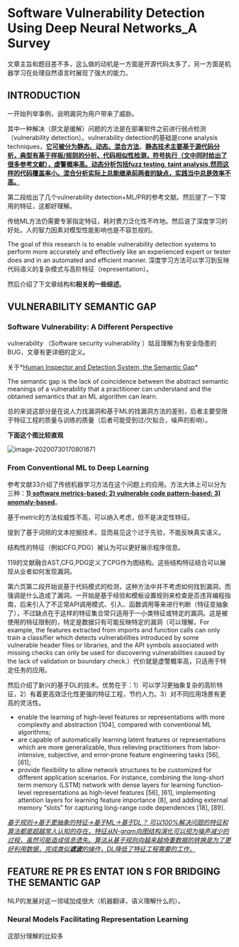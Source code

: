 # Software Vulnerability Detection Using Deep Neural Networks_A Survey

文章主旨和题目差不多，这么做的动机是一方面是开源代码太多了，另一方面是机器学习在处理自然语言时展现了强大的能力。



## INTRODUCTION

一开始列举事例，说明漏洞为用户带来了威胁。

其中一种解决（原文是缓解）问题的方法是在部署软件之前进行弱点检测（vulnerability detection）。vulnerability detection的基础是cone analysis techniques，**<u>它可被分为静态、动态、混合方法</u>**。**<u>静态技术主要基于源代码分析，典型有基于样板/规则的分析、代码相似性检测，符号执行（文中同时给出了很多参考文献），虚警概率高。动态分析包括fuzz testing, taint analysis,然而这样的代码覆盖率小。混合分析实际上总能继承前两者的缺点，实践当中总是效率不高。</u>**

第二段给出了几个vulnerability detection+ML/PR的参考文献。然后提了一下常用的特征，这都好理解。

传统ML方法仍需要专家指定特征，耗时费力泛化性不咋地。然后说了深度学习的好处。人的智力因素对模型性能影响也是不容忽视的。

The goal of this research is to enable vulnerability detection systems to perform more accurately and effectively like an experienced expert or tester does and in an automated and efficient manner. 深度学习方法可以学习到反映代码语义的复杂模式与高阶特征（representation）。

然后介绍了下文章结构和**相关的一些综述**。



## VULNERABILITY SEMANTIC GAP

### Software Vulnerability: A Different Perspective

vulnerability （Software security vulnerability ）姑且理解为有安全隐患的BUG，文章有更详细的定义。

关于*<u>Human Inspector and Detection System, the Semantic Gap</u>*

The semantic gap is the lack of coincidence between the abstract semantic meanings of a vulnerability that a practitioner can understand and the obtained semantics that an ML algorithm can learn.

总的来说这部分是在说人力找漏洞和基于ML的找漏洞方法的差别，后者主要受限于特征工程的质量与训练的质量（后者可能受到过/欠拟合，噪声的影响）。

**下面这个图比较直观**

![image-20200730170801671](E:%5CMDNotes%5C%E8%AE%BA%E6%96%87%E9%98%85%E8%AF%BB%E7%AC%94%E8%AE%B0%5C%E8%BD%AF%E4%BB%B6%E6%BC%8F%E6%B4%9E%E6%A3%80%E6%B5%8B%5CSoftware%20Vulnerability%20Detection%20Using%20Deep%20Neural%20Networks_A%20Survey.assets%5Cimage-20200730170801671.png) 

### From Conventional ML to Deep Learning

 参考文献33介绍了传统机器学习方法在这个问题上的应用。方法大体上可以分为三种：**<u>1) software metrics-based; 2) vulnerable code pattern-based; 3) anomaly-based</u>**。

基于metric的方法权威性不高，可以纳入考虑，但不是决定性特征。

提到了基于词频的文本挖掘技术，显而易见这个过于先验，不能反映真实语义。

结构性的特征（例如CFG,PDG）被认为可以更好展示程序信息。

119的文献融合AST,CFG,PDG定义了CPG作为图结构。这些结构特征结合可以展现从业者如何发现漏洞。



第六页第二段开始说基于代码模式的检测，这种方法中并不考虑如何找到漏洞，而强调是什么造成了漏洞。一开始是基于经验和模板设置规则来检查是否违背编程指南，后来引入了不正常API调用模式、引入、函数调用等来进行判断（特征变抽象了），不过缺点在于这样的特征集合常只适用于一小类特征或特定的漏洞。这是被使用的特征限制的，特定是数据只有可能反映特定的漏洞（可以理解，For example, the features extracted from imports and function calls can only train a classifier which detects vulnerabilities introduced by some vulnerable header files or libraries, and the API symbols associated with missing checks can only be used for discovering vulnerabilities caused by the lack of validation or boundary check.）代价就是虚警概率高，只适用于特定任务的应用。

然后介绍了新兴的基于DL的技术。优势在于：1）可以学习更抽象复杂的高阶特征，2）有着更高效泛化性更强的特征工程，节约人力。3）对不同应用场景有更高的灵活性。

- enable the learning of high-level features or representations with more complexity and abstraction [104], compared with conventional ML algorithms;
- are capable of automatically learning latent features or representations which are more generalizable,
  thus relieving practitioners from labor-intensive, subjective, and error-prone feature engineering tasks [56], [61];
- provide flexibility to allow network structures to be customized for different application scenarios. For instance, combining the long-short term memory (LSTM) network with dense layers for learning function-level representations as high-level features [56], [61], implementing attention layers for learning feature importance [8], and adding external memory “slots” for capturing long-range code dependences [18], [89].





*<u>基于规则->基于更抽象的特征->基于ML->基于DL？ 可以100%解决问题的特征和算法都是超越常人认知的存在，特征从N-gram向图结构演化可以视为噪声减少的过程，虽然可能造成信息遗失。算法从基于规则向越来越倚重数据的转换是为了更好利用数据，完成类似**滤波**的操作，DL降低了特征工程需要的工作，</u>*



## FEATURE RE PR ES ENTAT ION S FOR BRIDGING THE SEMANTIC GAP

NLP的发展对这一领域加成很大（机器翻译，语义理解什么的）。

### Neural Models Facilitating Representation Learning

这部分理解的比较多

























































































































